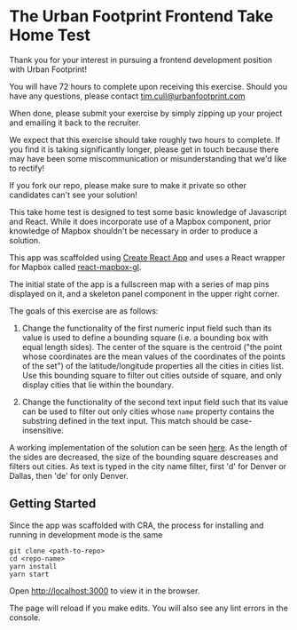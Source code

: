 # The Urban Footprint Frontend Take Home Test

Thank you for your interest in pursuing a frontend development position with
Urban Footprint!

You will have 72 hours to complete upon receiving this exercise. Should you have any questions, please contact <tim.cull@urbanfootprint.com>

When done, please submit your exercise by simply zipping up your project and emailing it back to the recruiter.

We expect that this exercise should take roughly two hours to complete. If you find it is taking significantly longer, please get in touch because there may have been some miscommunication or misunderstanding that we'd like to rectify!

If you fork our repo, please make sure to make it private so other candidates can't see your solution!

This take home test is designed to test some basic knowledge of Javascript and
React.  While it does incorporate use of a Mapbox component, prior knowledge of
Mapbox shouldn't be necessary in order to produce a solution.

This app was scaffolded using [Create React App](https://reactjs.org/docs/create-a-new-react-app.html) and uses a React wrapper for Mapbox called [react-mapbox-gl](https://visgl.github.io/react-map-gl/).

The initial state of the app is a fullscreen map with a series of map pins displayed on it, and a skeleton panel component in the upper right corner.



The goals of this exercise are as follows:

1.  Change the functionality of the first numeric input field such than its value is used to define a bounding square (i.e. a bounding box with equal length sides).  The center of the square is the centroid ("the point whose coordinates are the mean values of the coordinates of the points of the set") of the latitude/longitude properties all the cities in cities list.  Use this bounding square to filter out cities outside of square, and only display cities that lie within the boundary.

2.  Change the functionality of the second text input field such that its value can be used to filter out only cities whose `name` property contains the substring defined in
the text input.  This match should be case-insensitive.

A working implementation of the solution can be seen [here](https://calthorpeanalytics.github.io/uf-fe-takehome-solution/).  As the length of the sides are decreased, the size of the bounding square descreases and filters out cities.  As text is typed in the city name filter, first 'd' for Denver or Dallas, then 'de' for only
Denver.

## Getting Started

Since the app was scaffolded with CRA, the process for installing and running in development mode is the same

```
git clone <path-to-repo>
cd <repo-name>
yarn install
yarn start
```

Open [http://localhost:3000](http://localhost:3000) to view it in the browser.

The page will reload if you make edits.
You will also see any lint errors in the console.



